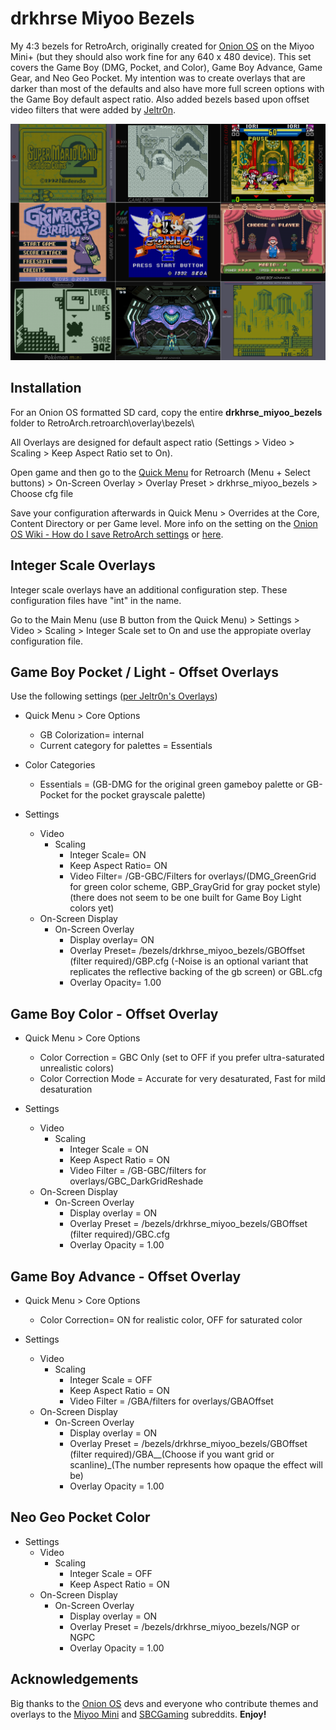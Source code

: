 # drkhrse Miyoo Bezels
My 4:3 bezels for RetroArch, originally created for [Onion OS](https://github.com/OnionUI/Onion) on the Miyoo Mini+ (but they should also work fine for any 640 x 480 device). This set covers the Game Boy (DMG, Pocket, and Color), Game Boy Advance, Game Gear, and Neo Geo Pocket. My intention was to create overlays that are darker than most of the defaults and also have more full screen options with the Game Boy default aspect ratio. Also added bezels based upon offset video filters that were added by [Jeltr0n](https://github.com/OnionUI/Onion/discussions/708).

![Screenshot](/screenshots/Overview.png)

## Installation
For an Onion OS formatted SD card, copy the entire **drkhrse_miyoo_bezels** folder to RetroArch\.retroarch\overlay\bezels\

All Overlays are designed for default aspect ratio (Settings > Video > Scaling > Keep Aspect Ratio set to On).

Open game and then go to the [Quick Menu](https://github.com/OnionUI/Onion/wiki/Global-Shortcuts) for Retroarch (Menu + Select buttons) > On-Screen Overlay > Overlay Preset > drkhrse_miyoo_bezels > Choose cfg file

Save your configuration afterwards in Quick Menu > Overrides at the Core, Content Directory or per Game level. More info on the setting on the [Onion OS Wiki - How do I save RetroArch settings](https://github.com/OnionUI/Onion/wiki/Frequently-Asked-Questions-%28FAQ%29#how-do-i-save-retroarch-settings) or [here](https://docs.libretro.com/guides/overrides/).

## Integer Scale Overlays

Integer scale overlays have an additional configuration step. These configuration files have "int" in the name.

Go to the Main Menu (use B button from the Quick Menu) > Settings > Video > Scaling > Integer Scale set to On and use the appropiate overlay configuration file.

## Game Boy Pocket / Light - Offset Overlays

Use the following settings ([per Jeltr0n's Overlays](https://github.com/OnionUI/Onion/discussions/708))

- Quick Menu > Core Options
  - GB Colorization= internal
  - Current category for palettes = Essentials
- Color Categories
  - Essentials = (GB-DMG for the original green gameboy palette or GB-Pocket for the pocket grayscale palette)

- Settings
  - Video
    - Scaling
      - Integer Scale= ON
      - Keep Aspect Ratio= ON
      - Video Filter= /GB-GBC/Filters for overlays/(DMG_GreenGrid for green color scheme, GBP_GrayGrid for gray pocket style) (there does not seem to be one built for Game Boy Light colors yet)
  - On-Screen Display
    - On-Screen Overlay
      - Display overlay= ON
      - Overlay Preset= /bezels/drkhrse_miyoo_bezels/GBOffset (filter required)/GBP.cfg (-Noise is an optional variant that replicates the reflective backing of the gb screen) or GBL.cfg
      - Overlay Opacity= 1.00

## Game Boy Color - Offset Overlay

- Quick Menu > Core Options
  - Color Correction = GBC Only (set to OFF if you prefer ultra-saturated unrealistic colors)
  - Color Correction Mode = Accurate for very desaturated, Fast for mild desaturation

- Settings
  - Video
    - Scaling
      - Integer Scale = ON
      - Keep Aspect Ratio = ON
      - Video Filter = /GB-GBC/filters for overlays/GBC_DarkGridReshade
  - On-Screen Display
    - On-Screen Overlay
      - Display overlay = ON
      - Overlay Preset = /bezels/drkhrse_miyoo_bezels/GBOffset (filter required)/GBC.cfg
      - Overlay Opacity = 1.00

## Game Boy Advance - Offset Overlay

- Quick Menu > Core Options
  - Color Correction= ON for realistic color, OFF for saturated color

- Settings
  - Video
    - Scaling
      - Integer Scale = OFF
      - Keep Aspect Ratio = ON
      - Video Filter = /GBA/filters for overlays/GBAOffset
  - On-Screen Display
    - On-Screen Overlay
      - Display overlay = ON
      - Overlay Preset = /bezels/drkhrse_miyoo_bezels/GBOffset (filter required)/GBA__(Choose if you want grid or scanline)_(The number represents how opaque the effect will be)
      - Overlay Opacity = 1.00

## Neo Geo Pocket Color
- Settings
  - Video
    - Scaling
      - Integer Scale = OFF
      - Keep Aspect Ratio = ON
  - On-Screen Display
    - On-Screen Overlay
      - Display overlay = ON
      - Overlay Preset = /bezels/drkhrse_miyoo_bezels/NGP or NGPC
      - Overlay Opacity = 1.00

## Acknowledgements
Big thanks to the [Onion OS](https://github.com/OnionUI/Onion) devs and everyone who contribute themes and overlays to the [Miyoo Mini](https://www.reddit.com/r/MiyooMini/) and [SBCGaming](https://www.reddit.com/r/SBCGaming/) subreddits. **Enjoy!**
